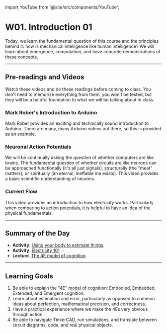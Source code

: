 import YouTube from '@site/src/components/YouTube';

# W01. Introduction 01
Today, we learn the fundamental question of this course and the principles behind it: how is mechanical intelligence like human intelligence? We will learn about emergence, computation, and have concrete demonstrations of these concepts.

---
## Pre-readings and Videos
Watch these videos and do these readings before coming to class. You don't need to memorize everything from them, you won't be tested, but they will be a helpful foundation to what we will be talking about in class.

### Mark Rober's Introduction to Arduino
<YouTube id="yi29dbPnu28" />
Mark Rober provides an exciting and technically sound introduction to Arduino. There are many, many Arduino videos out there, so this is provided as an example.

### Neuronal Action Potentials
<YouTube id="oa6rvUJlg7o" />
We will be continually asking the question of whether computers are like brains. The fundamental question of whether circuits are like neurons can be approached functionally (it's all just signals), structurally (the "meat" matters), or spiritually (an eternal, ineffable me exists). This video provides a basic scientific understanding of neurons.

### Current Flow
<YouTube id="6xhqMDMMgz0" />
This video provides an introduction to how electricity works. Particularly when comparing to action potentials, it is helpful to have an idea of the physical fundamentals.

---
## Summary of the Day

- **Activity**. [Using your body to estimate things](/docs/concepts/teaching/activities/estimation).
- **Activity**. [Electricity 101](/docs/concepts/teaching/activities/electricity)
- **Lecture**. [The 4E model of cognition](/docs/concepts/teaching/lessons/4e).

---
## Learning Goals
1. Be able to explain the "4E" model of cognition: Embodied, Embedded, Extended, and Emergent cognition.
2. Learn about estimation and error, particularly as opposed to common ideas about perfection, mathematical precision, and correctness.
3. Have a practical experience where we make the 4Es very obvious through action.
4. Be able to navigate TinkerCAD, run simulations, and translate between circuit diagrams, code, and real physical objects.